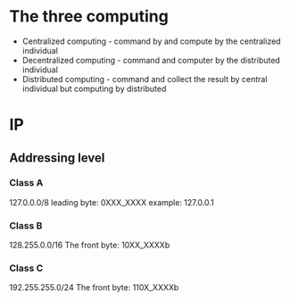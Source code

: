 # The three computing
- Centralized computing - command by and compute by the centralized individual
- Decentralized computing - command and computer by the distributed individual
- Distributed computing - command and collect the result by central individual but computing by distributed


# IP

## Addressing level

### Class A
127.0.0.0/8
leading byte: 0XXX_XXXX
example: 127.0.0.1
### Class B
128.255.0.0/16
The front byte: 10XX_XXXXb

### Class C
192.255.255.0/24
The front byte: 110X_XXXXb

